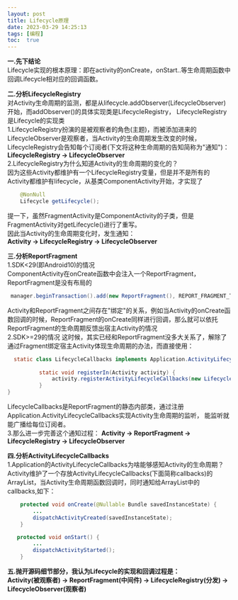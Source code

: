 ```yaml
---
layout: post
title: Lifecycle原理
date: 2023-03-29 14:25:13
tags: [编程]
toc:  true
---
```

**一.先下结论**  
Lifecycle实现的根本原理：即在activity的onCreate，onStart..等生命周期函数中回调Lifecycle相对应的回调函数。  

**二.分析LifecycleRegistry**  
对Activity生命周期的监测，都是从lifecycle.addObserver(LifecycleObserver)开始，而addObserver()的具体实现类是LifecycleRegistry，
LifecycleRegistry是Lifecycle的实现类  
1.LifecycleRegistry扮演的是被观察者的角色(主题)，而被添加进来的LifecycleObserver是观察者，当Activity的生命周期发生改变的时候，
LifecycleRegistry会告知每个订阅者(下文将这种生命周期的告知简称为"通知")：  
**LifecycleRegistry -> LifecycleObserver**  
2.LifecycleRegistry为什么知道Activity的生命周期的变化的？  
因为这些Activity都维护有一个LifecycleRegistry变量，但是并不是所有的Activity都维护有lifecycle，从基类ComponentActivity开始，才实现了
```java
    @NonNull
    Lifecycle getLifecycle();
```
提一下，虽然FragmentActivity是ComponentActivity的子类，但是FragmentActivity对getLifecycle()进行了重写。  
因此当Activity的生命周期变化时，发生通知：  
**Activity -> LifecycleRegistry -> LifecycleObserver**  

**三.分析ReportFragment**  
1.SDK<29(即Android10)的情况  
ComponentActivity在onCreate函数中会注入一个ReportFragment，ReportFragment是没有布局的  
```java
 manager.beginTransaction().add(new ReportFragment(), REPORT_FRAGMENT_TAG).commit();
```
Activity和ReportFragment之间存在"绑定"的关系，例如当Activity的onCreate函数回调的时候，ReportFragment的onCreate同样进行回调，那么就可以依托
ReportFragment的生命周期反馈出宿主Activity的情况  
2.SDK>=29的情况
这时候，其实已经和ReportFragment没多大关系了，解除了通过Fragment绑定宿主Activity体现生命周期的办法，而直接使用：
```java
  static class LifecycleCallbacks implements Application.ActivityLifecycleCallbacks {
  
          static void registerIn(Activity activity) {
              activity.registerActivityLifecycleCallbacks(new LifecycleCallbacks());
          }
}
```
LifecycleCallbacks是ReportFragment的静态内部类，通过注册Application.ActivityLifecycleCallbacks实现Activity生命周期的监听，
能监听就能广播给每位订阅者。  
3.那么进一步完善这个通知过程：
**Activity -> ReportFragment -> LifecycleRegistry -> LifecycleObserver**  

**四.分析ActivityLifecycleCallbacks**  
1.Application的ActivityLifecycleCallbacks为啥能够感知Activity的生命周期？
Activity维护了一个存放ActivityLifecycleCallbacks(下面简称callbacks)的ArrayList，当Activity生命周期函数回调时，同时通知给ArrayList中的
callbacks,如下：
```java
    protected void onCreate(@Nullable Bundle savedInstanceState) {
        ...
        dispatchActivityCreated(savedInstanceState);
    }  

   protected void onStart() {
        ...
        dispatchActivityStarted();
    }
```
**五.抛开源码细节部分，我认为Lifecycle的实现和回调过程是：**  
**Activity(被观察者) -> ReportFragment(中间件) -> LifecycleRegistry(分发) -> LifecycleObserver(观察者)**  


